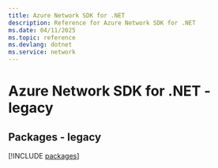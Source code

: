 ```yaml
---
title: Azure Network SDK for .NET
description: Reference for Azure Network SDK for .NET
ms.date: 04/11/2025
ms.topic: reference
ms.devlang: dotnet
ms.service: network
---
```

# Azure Network SDK for .NET - legacy
## Packages - legacy
[!INCLUDE [packages](network-index.md)]
